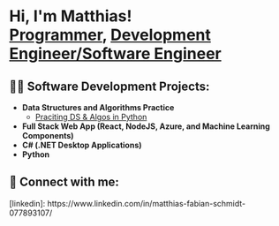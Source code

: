 <h1>Hi, I'm Matthias! <br/><a href="https://github.com/Maiz22">Programmer</a>, <a href="https://www.linkedin.com/in/matthias-fabian-schmidt-077893107">Development Engineer/Software Engineer</a></h1>

<h2>👨‍💻 Software Development Projects:</h2>

- <b>Data Structures and Algorithms Practice</b>
  - [Praciting DS & Algos in Python](https://github.com/Maiz22/ds_algos_python/blob/main/bfs.py)
- <b>Full Stack Web App (React, NodeJS, Azure, and Machine Learning Components)</b>
- <b>C# (.NET Desktop Applications)</b>
- <b>Python</b>


<h2> 🤳 Connect with me:</h2>
[linkedin]: https://www.linkedin.com/in/matthias-fabian-schmidt-077893107/

<!--

Here are some ideas to get you started:

- 🔭 I’m currently working on ...
- 🌱 I’m currently learning ...
- 👯 I’m looking to collaborate on ...
- 🤔 I’m looking for help with ...
- 💬 Ask me about ...
- 📫 How to reach me: ...
- 😄 Pronouns: ...
- ⚡ Fun fact: ...
-->
